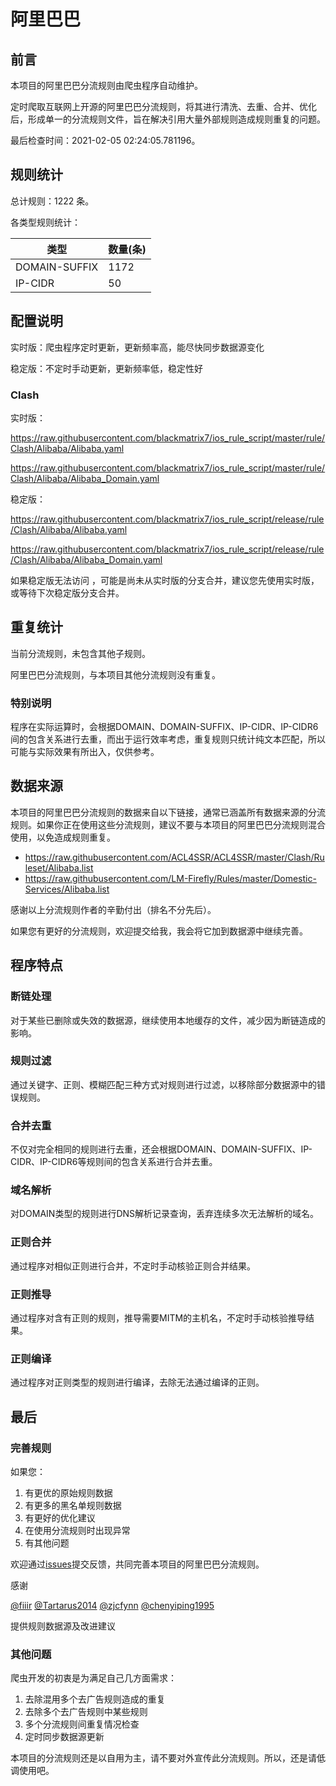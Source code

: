 # 阿里巴巴

## 前言

本项目的阿里巴巴分流规则由爬虫程序自动维护。

定时爬取互联网上开源的阿里巴巴分流规则，将其进行清洗、去重、合并、优化后，形成单一的分流规则文件，旨在解决引用大量外部规则造成规则重复的问题。



最后检查时间：2021-02-05 02:24:05.781196。

## 规则统计

总计规则：1222 条。

各类型规则统计：

| 类型 | 数量(条) |
| ---- | ---- |
| DOMAIN-SUFFIX | 1172 |
| IP-CIDR | 50 |
## 配置说明

实时版：爬虫程序定时更新，更新频率高，能尽快同步数据源变化

稳定版：不定时手动更新，更新频率低，稳定性好

### Clash 
实时版：

https://raw.githubusercontent.com/blackmatrix7/ios_rule_script/master/rule/Clash/Alibaba/Alibaba.yaml

https://raw.githubusercontent.com/blackmatrix7/ios_rule_script/master/rule/Clash/Alibaba/Alibaba_Domain.yaml

稳定版：

https://raw.githubusercontent.com/blackmatrix7/ios_rule_script/release/rule/Clash/Alibaba/Alibaba.yaml

https://raw.githubusercontent.com/blackmatrix7/ios_rule_script/release/rule/Clash/Alibaba/Alibaba_Domain.yaml

如果稳定版无法访问 ，可能是尚未从实时版的分支合并，建议您先使用实时版，或等待下次稳定版分支合并。

## 重复统计


当前分流规则，未包含其他子规则。



阿里巴巴分流规则，与本项目其他分流规则没有重复。
### 特别说明
程序在实际运算时，会根据DOMAIN、DOMAIN-SUFFIX、IP-CIDR、IP-CIDR6间的包含关系进行去重，而出于运行效率考虑，重复规则只统计纯文本匹配，所以可能与实际效果有所出入，仅供参考。

## 数据来源

本项目的阿里巴巴分流规则的数据来自以下链接，通常已涵盖所有数据来源的分流规则。如果你正在使用这些分流规则，建议不要与本项目的阿里巴巴分流规则混合使用，以免造成规则重复。

- https://raw.githubusercontent.com/ACL4SSR/ACL4SSR/master/Clash/Ruleset/Alibaba.list
- https://raw.githubusercontent.com/LM-Firefly/Rules/master/Domestic-Services/Alibaba.list


感谢以上分流规则作者的辛勤付出（排名不分先后）。

如果您有更好的分流规则，欢迎提交给我，我会将它加到数据源中继续完善。

## 程序特点

### 断链处理

对于某些已删除或失效的数据源，继续使用本地缓存的文件，减少因为断链造成的影响。

### 规则过滤

通过关键字、正则、模糊匹配三种方式对规则进行过滤，以移除部分数据源中的错误规则。

### 合并去重

不仅对完全相同的规则进行去重，还会根据DOMAIN、DOMAIN-SUFFIX、IP-CIDR、IP-CIDR6等规则间的包含关系进行合并去重。

### 域名解析

对DOMAIN类型的规则进行DNS解析记录查询，丢弃连续多次无法解析的域名。

### 正则合并

通过程序对相似正则进行合并，不定时手动核验正则合并结果。

### 正则推导

通过程序对含有正则的规则，推导需要MITM的主机名，不定时手动核验推导结果。

### 正则编译

通过程序对正则类型的规则进行编译，去除无法通过编译的正则。

## 最后

### 完善规则

如果您：

1. 有更优的原始规则数据
2. 有更多的黑名单规则数据
3. 有更好的优化建议
4. 在使用分流规则时出现异常
5. 有其他问题

欢迎通过[issues](https://github.com/blackmatrix7/ios_rule_script/issues/new)提交反馈，共同完善本项目的阿里巴巴分流规则。

感谢

[@fiiir](https://github.com/fiiir) [@Tartarus2014](https://github.com/Tartarus2014) [@zjcfynn](https://github.com/zjcfynn) [@chenyiping1995](https://github.com/chenyiping1995) 

提供规则数据源及改进建议

### 其他问题

爬虫开发的初衷是为满足自己几方面需求：

1. 去除混用多个去广告规则造成的重复
2. 去除多个去广告规则中某些规则
3. 多个分流规则间重复情况检查
4. 定时同步数据源更新

本项目的分流规则还是以自用为主，请不要对外宣传此分流规则。所以，还是请低调使用吧。
